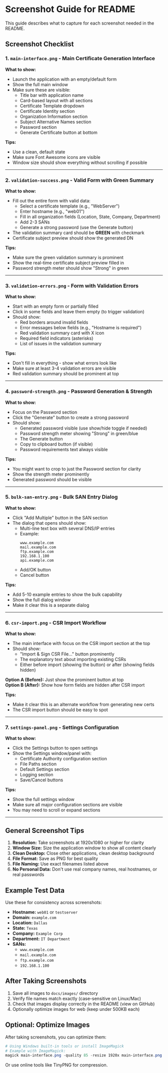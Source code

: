 # Screenshot Guide for README

This guide describes what to capture for each screenshot needed in the README.

## Screenshot Checklist

### 1. `main-interface.png` - Main Certificate Generation Interface

**What to show:**
- Launch the application with an empty/default form
- Show the full main window
- Make sure these are visible:
  - Title bar with application name
  - Card-based layout with all sections
  - Certificate Template dropdown
  - Certificate Identity section
  - Organization Information section
  - Subject Alternative Names section
  - Password section
  - Generate Certificate button at bottom

**Tips:**
- Use a clean, default state
- Make sure Font Awesome icons are visible
- Window size should show everything without scrolling if possible

---

### 2. `validation-success.png` - Valid Form with Green Summary

**What to show:**
- Fill out the entire form with valid data:
  - Select a certificate template (e.g., "WebServer")
  - Enter hostname (e.g., "web01")
  - Fill in all organization fields (Location, State, Company, Department)
  - Add 2-3 SANs
  - Generate a strong password (use the Generate button)
- The validation summary card should be **GREEN** with checkmark
- Certificate subject preview should show the generated DN

**Tips:**
- Make sure the green validation summary is prominent
- Show the real-time certificate subject preview filled in
- Password strength meter should show "Strong" in green

---

### 3. `validation-errors.png` - Form with Validation Errors

**What to show:**
- Start with an empty form or partially filled
- Click in some fields and leave them empty (to trigger validation)
- Should show:
  - Red borders around invalid fields
  - Error messages below fields (e.g., "Hostname is required")
  - Red validation summary card with X icon
  - Required field indicators (asterisks)
  - List of issues in the validation summary

**Tips:**
- Don't fill in everything - show what errors look like
- Make sure at least 3-4 validation errors are visible
- Red validation summary should be prominent at top

---

### 4. `password-strength.png` - Password Generation & Strength

**What to show:**
- Focus on the Password section
- Click the "Generate" button to create a strong password
- Should show:
  - Generated password visible (use show/hide toggle if needed)
  - Password strength meter showing "Strong" in green/blue
  - The Generate button
  - Copy to clipboard button (if visible)
  - Password requirements text always visible

**Tips:**
- You might want to crop to just the Password section for clarity
- Show the strength meter prominently
- Generated password should be visible

---

### 5. `bulk-san-entry.png` - Bulk SAN Entry Dialog

**What to show:**
- Click "Add Multiple" button in the SAN section
- The dialog that opens should show:
  - Multi-line text box with several DNS/IP entries
  - Example: 
    ```
    www.example.com
    mail.example.com
    ftp.example.com
    192.168.1.100
    api.example.com
    ```
  - Add/OK button
  - Cancel button

**Tips:**
- Add 5-10 example entries to show the bulk capability
- Show the full dialog window
- Make it clear this is a separate dialog

---

### 6. `csr-import.png` - CSR Import Workflow

**What to show:**
- The main interface with focus on the CSR import section at the top
- Should show:
  - "Import & Sign CSR File..." button prominently
  - The explanatory text about importing existing CSRs
  - Either before import (showing the button) or after (showing fields hidden)

**Option A (Before):** Just show the prominent button at top  
**Option B (After):** Show how form fields are hidden after CSR import

**Tips:**
- Make it clear this is an alternate workflow from generating new certs
- The CSR import button should be easy to spot

---

### 7. `settings-panel.png` - Settings Configuration

**What to show:**
- Click the Settings button to open settings
- Show the Settings window/panel with:
  - Certificate Authority configuration section
  - File Paths section
  - Default Settings section
  - Logging section
  - Save/Cancel buttons

**Tips:**
- Show the full settings window
- Make sure all major configuration sections are visible
- You may need to scroll or expand sections

---

## General Screenshot Tips

1. **Resolution:** Take screenshots at 1920x1080 or higher for clarity
2. **Window Size:** Size the application window to show all content clearly
3. **Clean Desktop:** Close other applications, clean desktop background
4. **File Format:** Save as PNG for best quality
5. **File Naming:** Use exact filenames listed above
6. **No Personal Data:** Don't use real company names, real hostnames, or real passwords

## Example Test Data

Use these for consistency across screenshots:

- **Hostname:** `web01` or `testserver`
- **Domain:** `example.com`
- **Location:** `Dallas`
- **State:** `Texas`
- **Company:** `Example Corp`
- **Department:** `IT Department`
- **SANs:** 
  - `www.example.com`
  - `mail.example.com`
  - `ftp.example.com`
  - `192.168.1.100`

## After Taking Screenshots

1. Save all images to `docs/images/` directory
2. Verify file names match exactly (case-sensitive on Linux/Mac)
3. Check that images display correctly in the README (view on GitHub)
4. Optionally optimize images for web (keep under 500KB each)

## Optional: Optimize Images

After taking screenshots, you can optimize them:

```powershell
# Using Windows built-in tools or install ImageMagick
# Example with ImageMagick:
magick main-interface.png -quality 85 -resize 1920x main-interface.png
```

Or use online tools like TinyPNG for compression.

